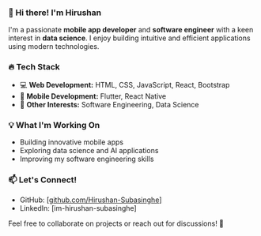

### 👋 Hi there! I'm Hirushan  

I'm a passionate **mobile app developer** and **software engineer** with a keen interest in **data science**. I enjoy building intuitive and efficient applications using modern technologies.  

### 🔥 Tech Stack  
- 💻 **Web Development:** HTML, CSS, JavaScript, React, Bootstrap  
- 📱 **Mobile Development:** Flutter, React Native  
- 🚀 **Other Interests:** Software Engineering, Data Science  

### 💡 What I'm Working On  
- Building innovative mobile apps  
- Exploring data science and AI applications  
- Improving my software engineering skills  

### 📫 Let's Connect!  
- GitHub: [[github.com/Hirushan-Subasinghe](https://github.com/Hirushan-Subasinghe)]
- LinkedIn: [im-hirushan-subasinghe]  

Feel free to collaborate on projects or reach out for discussions! 🚀  
